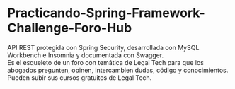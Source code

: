 # Practicando-Spring-Framework-Challenge-Foro-Hub
API REST protegida con Spring Security, desarrollada con MySQL Workbench e Insomnia y documentada con Swagger.  
Es el esqueleto de un foro con temática de Legal Tech para que los abogados pregunten, opinen, intercambien dudas, código y conocimientos. 
Pueden subir sus cursos gratuitos de Legal Tech. 
